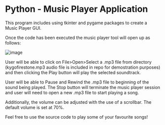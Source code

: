 # Python - Music Player Application

This program includes using tkinter and pygame packages to create a Music Player GUI.

Once the code has been executed the music player tool will open up as follows:

![image](https://user-images.githubusercontent.com/66092888/124204798-cc7eee00-daad-11eb-8a6a-14a8e2a43526.png)

User will be able to click on File>Open>Select a .mp3 file from directory (kygofirestone.mp3 audio file is included in repo for demostration purposes) and then clicking the Play button will play the selected soundtrack. 

User will be able to Pause and Rewind the .mp3 file to beginning of the sound being played. The Stop button will terminate the music player session and user will need to open a new .mp3 file to start playing a song.

Additionally, the volume can be adjusted with the use of a scrollbar. The default volume is set at 70%.

Feel free to use the source code to play some of your favourite songs!
